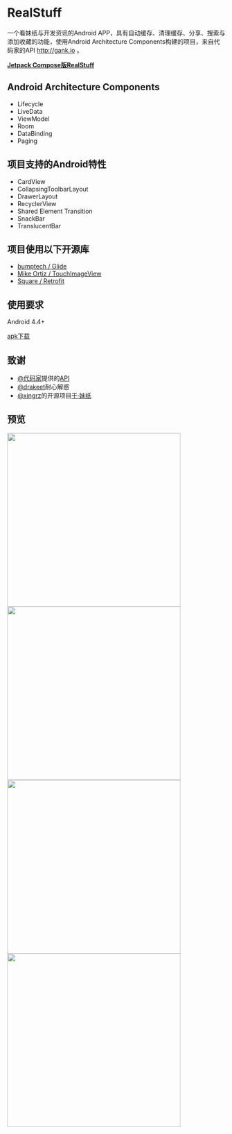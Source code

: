 # RealStuff
一个看妹纸与开发资讯的Android APP，具有自动缓存、清理缓存、分享、搜索与添加收藏的功能，使用Android Architecture Components构建的项目，来自代码家的API http://gank.io 。

**[Jetpack Compose版RealStuff](https://github.com/IvorHu/RealStuffCompose)**

## Android Architecture Components
* Lifecycle
* LiveData
* ViewModel
* Room
* DataBinding
* Paging

## 项目支持的Android特性
* CardView
* CollapsingToolbarLayout
* DrawerLayout
* RecyclerView
* Shared Element Transition
* SnackBar
* TranslucentBar

## 项目使用以下开源库
* [bumptech / Glide](https://github.com/bumptech/glide)
* [Mike Ortiz / TouchImageView](https://github.com/MikeOrtiz/TouchImageView)
* [Square / Retrofit](https://github.com/square/retrofit)

## 使用要求
Android 4.4+

[apk下载](https://github.com/IvorHu/RealStuff/releases/download/v1.1/RealStuff.apk)

## 致谢
* [@代码家](http://gank.io/)提供的[API](http://gank.io/api)
* [@drakeet](https://github.com/drakeet)耐心解惑
* [@xingrz](https://github.com/xingrz)的开源项目[干·妹纸](https://github.com/xingrz/GankMeizhi)

## 预览
<img src="https://github.com/IvorHu/RealStuff/blob/master/screenshoots/home.png" width="400px" /><br/>
<img src="https://github.com/IvorHu/RealStuff/blob/master/screenshoots/realStuff.png" width="400px" /><br/>
<img src="https://github.com/IvorHu/RealStuff/blob/master/screenshoots/navigation.png" width="400px" /><br/>
<img src="https://github.com/IvorHu/RealStuff/blob/master/screenshoots/about.png" width="400px" /><br/>
